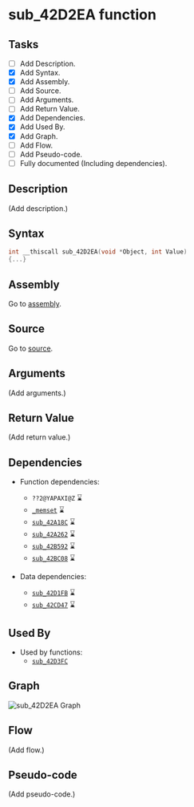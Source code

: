 # sub_42D2EA function

## Tasks

- [ ] Add Description.
- [X] Add Syntax.
- [X] Add Assembly.
- [ ] Add Source.
- [ ] Add Arguments.
- [ ] Add Return Value.
- [X] Add Dependencies.
- [X] Add Used By.
- [X] Add Graph.
- [ ] Add Flow.
- [ ] Add Pseudo-code.
- [ ] Fully documented (Including dependencies).

## Description

(Add description.)

## Syntax

```c
int __thiscall sub_42D2EA(void *Object, int Value)
{...}
```

## Assembly

Go to [assembly](../asm/sub_42D2EA.asm).

## Source

Go to [source](../cc/sub_42D2EA.cc).

## Arguments

(Add arguments.)

## Return Value

(Add return value.)

## Dependencies

* Function dependencies:
  * `??2@YAPAXI@Z` ⌛
  * [`_memset`](_memset.md) ⌛
  * [`sub_42A18C`](sub_42A18C.md) ⌛
  * [`sub_42A262`](sub_42A262.md) ⌛
  * [`sub_42B592`](sub_42B592.md) ⌛
  * [`sub_42BC08`](sub_42BC08.md) ⌛


* Data dependencies:
  * [`sub_42D1FB`](sub_42D1FB.md) ⌛
  * [`sub_42CD47`](sub_42CD47.md) ⌛

## Used By

* Used by functions:
  * [`sub_42D3FC`](../md/sub_42D3FC.md)

## Graph

![sub_42D2EA Graph](../svg/sub_42D2EA.svg "sub_42D2EA Graph")

## Flow

(Add flow.)

## Pseudo-code

(Add pseudo-code.)
